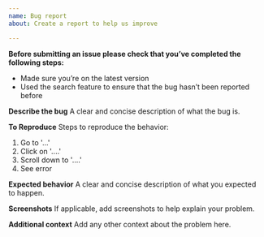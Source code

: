 ```yaml
---
name: Bug report
about: Create a report to help us improve

---
```


**Before submitting an issue please check that you’ve completed the following steps:**
- Made sure you’re on the latest version
- Used the search feature to ensure that the bug hasn’t been reported before

**Describe the bug**
A clear and concise description of what the bug is.

**To Reproduce**
Steps to reproduce the behavior:
1. Go to '...'
2. Click on '....'
3. Scroll down to '....'
4. See error

**Expected behavior**
A clear and concise description of what you expected to happen.

**Screenshots**
If applicable, add screenshots to help explain your problem.

**Additional context**
Add any other context about the problem here.
